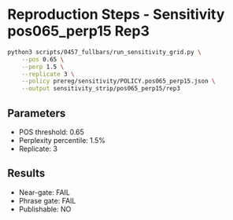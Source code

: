 # Reproduction Steps - Sensitivity pos065_perp15 Rep3

```bash
python3 scripts/0457_fullbars/run_sensitivity_grid.py \
    --pos 0.65 \
    --perp 1.5 \
    --replicate 3 \
    --policy prereg/sensitivity/POLICY.pos065_perp15.json \
    --output sensitivity_strip/pos065_perp15/rep3
```

## Parameters
- POS threshold: 0.65
- Perplexity percentile: 1.5%
- Replicate: 3

## Results
- Near-gate: FAIL
- Phrase gate: FAIL
- Publishable: NO
